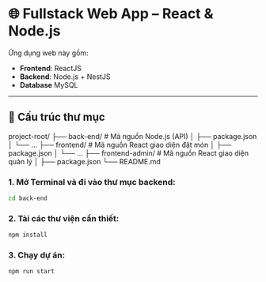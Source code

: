 # 🌐 Fullstack Web App – React & Node.js

Ứng dụng web này gồm:
- **Frontend**: ReactJS
- **Backend**: Node.js + NestJS
- **Database**  MySQL 

---

## 📁 Cấu trúc thư mục
project-root/
├── back-end/ # Mã nguồn Node.js (API)
│ ├── package.json
│ └── ...
├── frontend/ # Mã nguồn React giao diện đặt món
│ ├── package.json
│ └── ...
├── frontend-admin/ # Mã nguồn React giao diện quản lý
│ ├── package.json
└── README.md

### 1. Mở Terminal và đi vào thư mục backend:

```bash
cd back-end
```

### 2. Tải các thư viện cần thiết:

```bash
npm install
```

### 3. Chạy dự án:

```bash
npm run start
```
